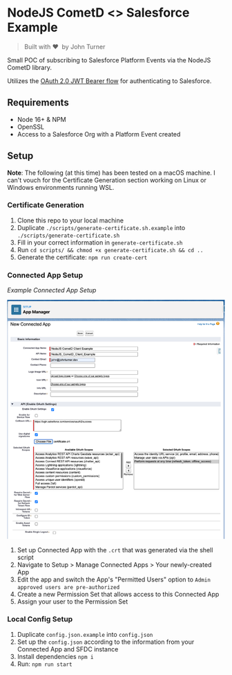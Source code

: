 # NodeJS CometD <> Salesforce Example

> Built with ❤️ &nbsp;by John Turner

Small POC of subscribing to Salesforce Platform Events via the NodeJS CometD library.

Utilizes the [OAuth 2.0 JWT Bearer flow](https://help.salesforce.com/s/articleView?id=sf.remoteaccess_oauth_jwt_flow.htm&type=5) for authenticating to Salesforce.

## Requirements

- Node 16+ & NPM
- OpenSSL
- Access to a Salesforce Org with a Platform Event created

## Setup

**Note**: The following (at this time) has been tested on a macOS machine. I can't vouch for the Certificate Generation section working on Linux or Windows environments running WSL.

### Certificate Generation

1. Clone this repo to your local machine
1. Duplicate `./scripts/generate-certificate.sh.example` into `./scripts/generate-certificate.sh`
1. Fill in your correct information in `generate-certificate.sh`
1. Run `cd scripts/ && chmod +x generate-certificate.sh && cd ..`
1. Generate the certificate: `npm run create-cert`

### Connected App Setup

_Example Connected App Setup_

![Screen shot of Connected App Setup](./assets/connected-app-screenshot.png 'Connected App')

1. Set up Connected App with the `.crt` that was generated via the shell script
1. Navigate to Setup > Manage Connected Apps > Your newly-created App
1. Edit the app and switch the App's "Permitted Users" option to `Admin approved users are pre-authorized`
1. Create a new Permission Set that allows access to this Connected App
1. Assign your user to the Permission Set

### Local Config Setup

1. Duplicate `config.json.example` into `config.json`
1. Set up the `config.json` according to the information from your Connected App and SFDC instance
1. Install dependencies `npm i`
1. Run: `npm run start`
